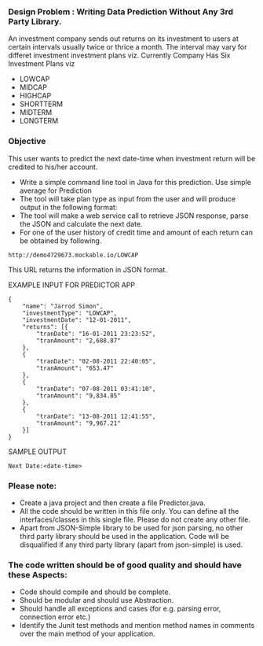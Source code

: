 ### Design Problem : Writing Data Prediction Without Any 3rd Party Library.

An investment company sends out returns on its investment to users at certain intervals usually twice or thrice a month.
The interval may vary for differet investment investment plans viz. Currently Company Has Six Investment Plans viz

* LOWCAP
* MIDCAP
* HIGHCAP
* SHORTTERM
* MIDTERM
* LONGTERM

### Objective
This user wants to predict the next date-time when investment return will be credited to his/her account. 

* Write a simple command line tool in Java for this prediction. Use simple average for Prediction 
* The tool will take plan type as input from the user and will produce output in the following format: 
* The tool will make a web service call to retrieve JSON response, parse the JSON and calculate the next date. 
* For one of the user history of credit time and amount of each return can be obtained by following. 

```
http://demo4729673.mockable.io/LOWCAP
```

This URL returns the information in JSON format. 

EXAMPLE INPUT FOR PREDICTOR APP
```
{
	"name": "Jarrod Simon",
	"investmentType": "LOWCAP",
	"investmentDate": "12-01-2011",
	"returns": [{
		"tranDate": "16-01-2011 23:23:52",
		"tranAmount": "2,688.87"
	},
	{
		"tranDate": "02-08-2011 22:40:05",
		"tranAmount": "653.47"
	},
	{
		"tranDate": "07-08-2011 03:41:10",
		"tranAmount": "9,834.85"
	},
	{
		"tranDate": "13-08-2011 12:41:55",
		"tranAmount": "9,967.21"
	}]
}

```

SAMPLE OUTPUT
```
Next Date:<date-time> 
```


### Please note: 

* Create a java project and then create a file Predictor.java. 
* All the code should be written in this file only. You can define all the interfaces/classes in this single file. Please do not create any other file.
* Apart from JSON-Simple library to be used for json parsing, no other third party library should be used in the application. Code will be disqualified if any third party library (apart from json-simple) is used.
 
### The code written should be of good quality and should have these Aspects:

* Code should compile and should be complete. 
* Should be modular and should use Abstraction. 
* Should handle all exceptions and cases (for e.g. parsing error, connection error etc.)
* Identify the Junit test methods and mention method names in comments over the main method of your application. 

